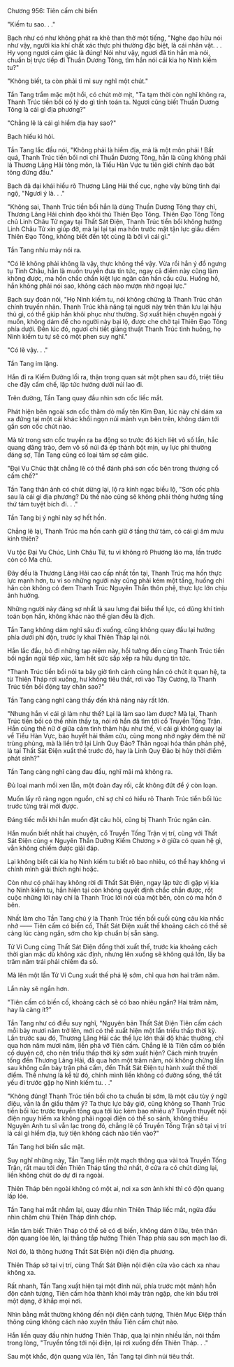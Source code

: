 




Chương 956: Tiên cấm chi biến


"Kiếm tu sao. . ."

Bạch như có như không phát ra khẽ than thở một tiếng, "Nghe đạo hữu nói như vậy, người kia khí chất xác thực phi thường đặc biệt, là cái nhân vật. . . Hy vọng ngươi cảm giác là đúng! Nói như vậy, ngươi đã tin hắn mà nói, chuẩn bị trực tiếp đi Thuần Dương Tông, tìm hắn nói cái kia họ Ninh kiếm tu?"

"Không biết, ta còn phải tỉ mỉ suy nghĩ một chút."

Tần Tang trầm mặc một hồi, có chút mờ mịt, "Ta tạm thời còn nghĩ không ra, Thanh Trúc tiền bối có lý do gì tính toán ta. Ngươi cũng biết Thuần Dương Tông là cái gì địa phương?"

"Chẳng lẽ là cái gì hiểm địa hay sao?"

Bạch hiếu kì hỏi.

Tần Tang lắc đầu nói, "Không phải là hiểm địa, mà là một môn phái ! Bất quá, Thanh Trúc tiền bối nơi chỉ Thuần Dương Tông, hẳn là cũng không phải là Thương Lãng Hải tông môn, là Tiểu Hàn Vực tu tiên giới chính đạo bát tông đứng đầu."

Bạch đã đại khái hiểu rõ Thương Lãng Hải thế cục, nghe vậy bừng tỉnh đại ngộ, "Ngươi ý là. . ."

"Không sai, Thanh Trúc tiền bối hẳn là dùng Thuần Dương Tông thay chỉ, Thương Lãng Hải chính đạo khôi thủ Thiên Đạo Tông. Thiên Đạo Tông Tông chủ Linh Châu Tử ngay tại Thất Sát Điện, Thanh Trúc tiền bối không hướng Linh Châu Tử xin giúp đỡ, mà lại lại tại ma hồn trước mặt tận lực giấu diếm Thiên Đạo Tông, không biết đến tột cùng là bởi vì cái gì."

Tần Tang nhíu mày nói ra.

"Có lẽ không phải không là vậy, thực không thể vậy. Vừa rồi hắn ý đồ ngưng tụ Tinh Châu, hẳn là muốn truyền đưa tin tức, ngay cả điểm này cũng làm không được, ma hồn chắc chắn kiệt lực ngăn cản hắn cầu cứu. Huống hồ, hắn không phải nói sao, không cách nào mượn nhờ ngoại lực."

Bạch suy đoán nói, "Họ Ninh kiếm tu, nói không chừng là Thanh Trúc chân chính truyền nhân. Thanh Trúc khả năng tại người này trên thân lưu lại hậu thủ gì, có thể giúp hắn khôi phục như thường. Sợ xuất hiện chuyện ngoài ý muốn, không dám để cho người này bại lộ, được che chở tại Thiên Đạo Tông phía dưới. Đến lúc đó, ngươi chi tiết giảng thuật Thanh Trúc tình huống, họ Ninh kiếm tu tự sẽ có một phen suy nghĩ."

"Có lẽ vậy. . ."

Tần Tang im lặng.

Hắn đi ra Kiếm Đường lối ra, thận trọng quan sát một phen sau đó, triệt tiêu che đậy cấm chế, lập tức hướng dưới núi lao đi.

Trên đường, Tần Tang quay đầu nhìn sơn cốc liếc mắt.

Phát hiện bên ngoài sơn cốc thăm dò mấy tên Kim Đan, lúc này chỉ dám xa xa đứng tại một cái khác khối ngọn núi mảnh vụn bên trên, không dám tới gần sơn cốc chút nào.

Mà từ trong sơn cốc truyền ra ba động so trước đó kịch liệt vô số lần, hắc quang dâng trào, đem vô số núi đá ép thành bột mịn, uy lực phi thường đáng sợ, Tần Tang cũng có loại tâm sợ cảm giác.

"Đại Vu Chúc thật chẳng lẽ có thể đánh phá sơn cốc bên trong thượng cổ cấm chế?"

Tần Tang thân ảnh có chút dừng lại, lộ ra kinh ngạc biểu lộ, "Sơn cốc phía sau là cái gì địa phương? Dù thế nào cũng sẽ không phải thông hướng tầng thứ tám tuyệt bích đi. . ."

Tần Tang bị ý nghĩ này sợ hết hồn.

Chẳng lẽ lại, Thanh Trúc ma hồn canh giữ ở tầng thứ tám, có cái gì âm mưu kinh thiên?

Vu tộc Đại Vu Chúc, Linh Châu Tử, tu vi không rõ Phương lão ma, lần trước còn có Ma chủ.

Đây đều là Thương Lãng Hải cao cấp nhất tồn tại, Thanh Trúc ma hồn thực lực mạnh hơn, tu vi so những người này cũng phải kém một tầng, huống chi hắn còn không có đem Thanh Trúc Nguyên Thần thôn phệ, thực lực lớn chịu ảnh hưởng.

Những người này đáng sợ nhất là sau lưng đại biểu thế lực, có dũng khí tính toán bọn hắn, không khác nào thế gian đều là địch.

Tần Tang không dám nghĩ sâu đi xuống, cũng không quay đầu lại hướng phía dưới phi độn, trước ly khai Thiên Tháp lại nói.

Hắn lắc đầu, bỏ đi những tạp niệm này, hồi tưởng đến cùng Thanh Trúc tiền bối ngắn ngủi tiếp xúc, làm hết sức sắp xếp ra hữu dụng tin tức.

"Thanh Trúc tiền bối nói ta bây giờ tình cảnh cùng hắn có chút ít quan hệ, ta từ Thiên Tháp rơi xuống, hư không tiêu thất, rơi vào Tây Cương, là Thanh Trúc tiền bối động tay chân sao?"

Tần Tang càng nghĩ càng thấy đến khả năng này rất lớn.

"Nhưng hắn vì cái gì làm như thế? Lại là làm sao làm được? Mà lại, Thanh Trúc tiền bối có thể nhìn thấy ta, nói rõ hắn đã tìm tới cổ Truyền Tống Trận. Hắn cùng thê nữ ở giữa cảm tình thâm hậu như thế, vì cái gì không quay lại về Tiểu Hàn Vực, báo huyết hải thâm cừu, cùng mong nhớ ngày đêm thê nữ trùng phùng, mà là liền trở lại Linh Quy Đảo? Thân ngoại hóa thân phản phệ, là tại Thất Sát Điện xuất thế trước đó, hay là Linh Quy Đảo bị hủy thời điểm phát sinh?"

Tần Tang càng nghĩ càng đau đầu, nghĩ mãi mà không ra.

Đủ loại manh mối xen lẫn, một đoàn đay rối, cắt không đứt để ý còn loạn.

Muốn lấy rõ ràng ngọn nguồn, chỉ sợ chỉ có hiểu rõ Thanh Trúc tiền bối lúc trước từng trải mới được.

Đáng tiếc mỗi khi hắn muốn đặt câu hỏi, cũng bị Thanh Trúc ngăn cản.

Hắn muốn biết nhất hai chuyện, cổ Truyền Tống Trận vị trí, cùng với Thất Sát Điện cùng « Nguyên Thần Dưỡng Kiếm Chương » ở giữa có quan hệ gì, vẫn không chiếm được giải đáp.

Lại không biết cái kia họ Ninh kiếm tu biết rõ bao nhiêu, có thể hay không vì chính mình giải thích nghi hoặc.

Còn như có phải hay không rời đi Thất Sát Điện, ngay lập tức đi gặp vị kia họ Ninh kiếm tu, hắn hiện tại còn không quyết định chắc chắn được, rốt cuộc những lời này chỉ là Thanh Trúc lời nói của một bên, còn có ma hồn ở bên.

Nhất làm cho Tần Tang chú ý là Thanh Trúc tiền bối cuối cùng câu kia nhắc nhở —— Tiên cấm có biến cố, Thất Sát Điện xuất thế khoảng cách có thể sẽ càng lúc càng ngắn, sớm cho kịp chuẩn bị sẵn sàng.

Tử Vi Cung cùng Thất Sát Điện đồng thời xuất thế, trước kia khoảng cách thời gian mặc dù không xác định, nhưng lên xuống sẽ không quá lớn, lấy ba trăm năm trái phải chiếm đa số.

Mà lên một lần Tử Vi Cung xuất thế phá lệ sớm, chỉ qua hơn hai trăm năm.

Lần này sẽ ngắn hơn.

"Tiên cấm có biến cố, khoảng cách sẽ có bao nhiêu ngắn? Hai trăm năm, hay là càng ít?"

Tần Tang như có điều suy nghĩ, "Nguyên bản Thất Sát Điện Tiên cấm cách mỗi bảy mươi năm trở lên, mới có thể xuất hiện một lần triều thấp thời kỳ. Lần trước sau đó, Thương Lãng Hải các thế lực lớn thái độ khác thường, chỉ qua hơn năm mươi năm, liền phá vỡ Tiên cấm. Chẳng lẽ là Tiên cấm có biến cố duyên cớ, cho nên triều thấp thời kỳ sớm xuất hiện? Cách mình truyền tống đến Thương Lãng Hải, đã qua hơn một trăm năm, nói không chừng lần sau không cần bày trận phá cấm, đến Thất Sát Điện tự hành xuất thế thời điểm. Thế nhưng là kể từ đó, chính mình liền không có đường sống, thế tất yếu đi trước gặp họ Ninh kiếm tu. . ."

"Không đúng! Thanh Trúc tiền bối cho ta chuẩn bị sớm, là một câu tùy ý ngữ điệu, vẫn là ẩn giấu thâm ý? Ta thực lực bây giờ, cũng không so Thanh Trúc tiền bối lúc trước truyền tống qua tới lúc kém bao nhiêu a? Truyền thuyết nội điện nguy hiểm xa không phải ngoại điện có thể so sánh, không thiếu Nguyên Anh tu sĩ vẫn lạc trong đó, chẳng lẽ cổ Truyền Tống Trận sở tại vị trí là cái gì hiểm địa, tuỳ tiện không cách nào tiến vào?"

Tần Tang hơi biến sắc mặt.

Suy nghĩ những này, Tần Tang liền một mạch thông qua vài toà Truyền Tống Trận, rất mau tới đến Thiên Tháp tầng thứ nhất, ở cửa ra có chút dừng lại, liền không chút do dự đi ra ngoài.

Thiên Tháp bên ngoài không có một ai, nơi xa sơn ảnh khi thì có độn quang lấp lóe.

Tần Tang hai mắt nhắm lại, quay đầu nhìn Thiên Tháp liếc mắt, ngửa đầu nhìn chăm chú Thiên Tháp đỉnh chóp.

Hắn tâm biết Thiên Tháp có thể sẽ có dị biến, không dám ở lâu, trên thân độn quang lóe lên, lại thẳng tắp hướng Thiên Tháp phía sau sơn mạch lao đi.

Nơi đó, là thông hướng Thất Sát Điện nội điện địa phương.

Thiên Tháp sở tại vị trí, cùng Thất Sát Điện nội điện cửa vào cách xa nhau không xa.

Rất nhanh, Tần Tang xuất hiện tại một đỉnh núi, phía trước một mảnh hỗn độn cảnh tượng, Tiên cấm hóa thành khói mây tràn ngập, che kín bầu trời một dạng, ở khắp mọi nơi.

Nhìn bằng mắt thường không đến nội điện cảnh tượng, Thiên Mục Điệp thần thông cũng không cách nào xuyên thấu Tiên cấm chút nào.

Hắn liền quay đầu nhìn hướng Thiên Tháp, qua lại nhìn nhiều lần, nói thầm trong lòng, "Truyền tống tới nội điện, lại rơi xuống đến Thiên Tháp. . ."

Sau một khắc, độn quang vừa lên, Tần Tang tại đỉnh núi tiêu thất.




